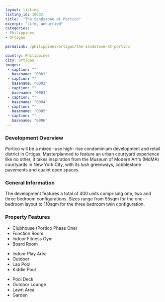 ```yaml
---
layout: listing
listing_id: 10032
title:  "The Sandstone at Portico"
excerpt: "Life, unhurried"
categories: 
- Philippines
- Ortigas

permalink: /philippines/ortigas/the-sandstone-at-portico

country: Philippines
city: Ortigas
images:
 - caption: ""
   basename: "0001"
 - caption: ""
   basename: "0002"
 - caption: ""
   basename: "0003"
 - caption: ""
   basename: "0004"
 - caption: ""
   basename: "0005"
 - caption: ""
   basename: "0006"
---
```


<h3>Development Overview</h3>
<p>Portico will be a mixed -use high- rise condominium development and retail district in Ortigas. Masterplanned to feature an urban 
  courtyard experience like no other, it takes inspiration from the Museum  of Modern Art's (MoMA) courtyards in New York City, with 
  its lush greenways, cobblestone pavements and quaint open spaces.</p>

<h3>General Information</h3>
<p>The development features a total of 400 units comprising one, two and three bedroom configurations. Sizes range from 55sqm for 
  the one-bedroom layout to 110sqm for the three bedroom twin configuration.</p>

<h3>Property Features</h3>
<div class="features clearfix">
  <ul>
    <li>Clubhouse (Portico Phase One)</li>
    <li>Function Room</li>
    <li>Indoor Fitness Gym</li>
    <li>Board Room</li>
  </ul>
  <ul>
    <li>Indoor Play Area</li>
    <li>Outdoor</li>
    <li>Lap Pool</li>
    <li>Kiddie Pool</li>
  </ul>
  <ul>
    <li>Pool Deck</li>
    <li>Outdoor Lounge</li>
    <li>Lawn Area</li>
    <li>Garden</li>
  </ul>
</div>